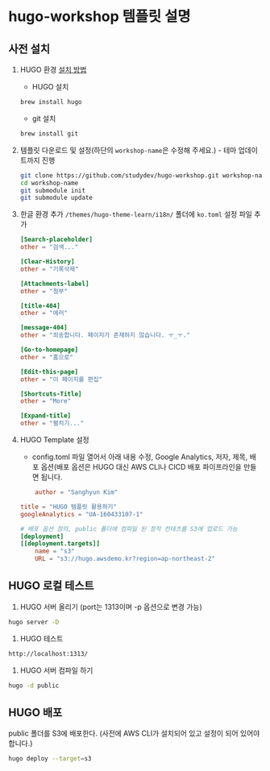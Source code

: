 # hugo-workshop 템플릿 설명

## 사전 설치
1. HUGO 환경 [설치 방법](https://gohugo.io/getting-started/quick-start/)  
    - HUGO 설치
    ```sh
    brew install hugo
    ```
    - git 설치
    ```sh
    brew install git
    ```

1. 템플릿 다운로드 및 설정(하단의 `workshop-name`은 수정해 주세요.) - 테마 업데이트까지 진행
    ```sh
    git clone https://github.com/studydev/hugo-workshop.git workshop-name
    cd workshop-name
    git submodule init 
    git submodule update
    ```

1. 한글 환경 추가 `/themes/hugo-theme-learn/i18n/` 폴더에 `ko.toml` 설정 파일 추가  
    ```toml
    [Search-placeholder]
    other = "검색..."

    [Clear-History]
    other = "기록삭제"

    [Attachments-label]
    other = "첨부"

    [title-404]
    other = "에러"

    [message-404]
    other = "죄송합니다. 페이지가 존재하지 않습니다. ㅜ_ㅜ."

    [Go-to-homepage]
    other = "홈으로"

    [Edit-this-page]
    other = "이 페이지를 편집"

    [Shortcuts-Title]
    other = "More"

    [Expand-title]
    other = "펼치기..."
    ```

1. HUGO Template 설정
    - config.toml 파일 열어서 아래 내용 수정, Google Analytics, 저자, 제목, 배포 옵션(배포 옵션은 HUGO 대신 AWS CLI나 CICD 배포 파이프라인을 만들면 됩니다.
    ```toml
        author = "Sanghyun Kim"

    title = "HUGO 템플릿 활용하기"
    googleAnalytics = "UA-160433107-1"

    # 배포 옵션 정의, public 폴더에 컴파일 된 정적 컨테츠를 S3에 업로드 가능
    [deployment]
    [[deployment.targets]]
        name = "s3"
        URL = "s3://hugo.awsdemo.kr?region=ap-northeast-2"
    ```

## HUGO 로컬 테스트
1. HUGO 서버 올리기 (port는 1313이며 -p 옵션으로 변경 가능)
```sh
hugo server -D
```
1. HUGO 테스트
```sh
http://localhost:1313/
```
1. HUGO 서버 컴파일 하기
```sh
hugo -d public
```

## HUGO 배포
public 폴더를 S3에 배포한다. (사전에 AWS CLI가 설치되어 있고 설정이 되어 있어야 합니다.)
```sh
hugo deploy --target=s3
```
